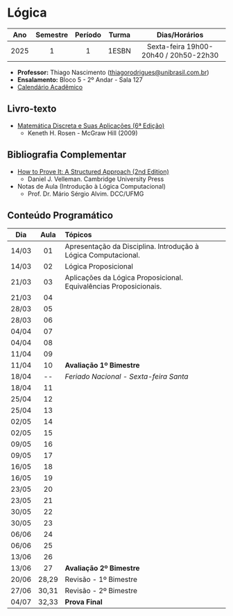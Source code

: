 # Lógica
| Ano      | Semestre | Período | Turma | Dias/Horários |
| :------: | :------: | :-----: | :---: | :---: |
| 2025      | 1       | 1        | 1ESBN | Sexta-feira 19h00-20h40 / 20h50-22h30 |

- **Professor:** Thiago Nascimento (thiagorodrigues@unibrasil.com.br)
- **Ensalamento:** Bloco 5 - 2º Andar - Sala 127
- [Calendário Acadêmico](https://www.unibrasil.com.br/wp-content/uploads/2024/12/Calendario-GRADUACAO-PRESENCIAL-2025-UNIBRASIL.pdf)

## Livro-texto
- [Matemática Discreta e Suas Aplicações (6ª Edição)](https://www.amazon.com.br/Matem%C3%A1tica-Discreta-Aplica%C3%A7%C3%B5es-Kenneth-Rosen/dp/8577260364)
    - Keneth H. Rosen - McGraw Hill (2009)

## Bibliografia Complementar
- [How to Prove It: A Structured Approach (2nd Edition)](https://users.metu.edu.tr/serge/courses/111-2011/textbook-math111.pdf)
    - Daniel J. Velleman. Cambridge University Press
- Notas de Aula (Introdução à Lógica Computacional)
    - Prof. Dr. Mário Sérgio Alvim. DCC/UFMG  

## Conteúdo Programático
| Dia   | Aula   | Tópicos |
| :----:| :----: | :----     |
| 14/03 | 01     | Apresentação da Disciplina. Introdução à Lógica Computacional.  |
| 14/03 | 02     | Lógica Proposicional  |
| 21/03 | 03     | Aplicações da Lógica Proposicional. Equivalências Proposicionais. |
| 21/03 | 04     |            |
| 28/03 | 05     |            |
| 28/03 | 06     |            |
| 04/04 | 07     |            |
| 04/04 | 08     |            |
| 11/04 | 09     |            |
| 11/04 | 10     | **Avaliação 1º Bimestre**  |
| 18/04 | --     |  _Feriado Nacional - Sexta-feira Santa_   |
| 18/04 | 11     |  |
| 25/04 | 12     |            |
| 25/04 | 13     |            |
| 02/05 | 14     |            |
| 02/05 | 15     |            |
| 09/05 | 16     |            |
| 09/05 | 17     |            |
| 16/05 | 18     |            |
| 16/05 | 19     |            |
| 23/05 | 20     |            |
| 23/05 | 21     |            |
| 30/05 | 22     |            |
| 30/05 | 23     |            |
| 06/06 | 24     |            |
| 06/06 | 25     |            |
| 13/06 | 26     |            |
| 13/06 | 27     | **Avaliação 2º Bimestre**           |
| 20/06 | 28,29 | Revisão - 1º Bimestre |
| 27/06 | 30,31 | Revisão - 2º Bimestre |
| 04/07 | 32,33 | **Prova Final** |
